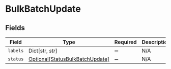 # BulkBatchUpdate


## Fields

| Field                                                                           | Type                                                                            | Required                                                                        | Description                                                                     |
| ------------------------------------------------------------------------------- | ------------------------------------------------------------------------------- | ------------------------------------------------------------------------------- | ------------------------------------------------------------------------------- |
| `labels`                                                                        | Dict[str, *str*]                                                                | :heavy_minus_sign:                                                              | N/A                                                                             |
| `status`                                                                        | [Optional[StatusBulkBatchUpdate]](../../models/shared/statusbulkbatchupdate.md) | :heavy_minus_sign:                                                              | N/A                                                                             |